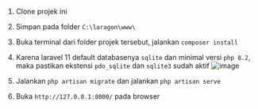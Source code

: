 1. Clone projek ini
2. Simpan pada folder `C:\laragon\www\`
3. Buka terminal dari folder projek tersebut, jalankan `composer install`
4. Karena laravel 11 default databasenya `sqlite` dan minimal versi `php 8.2`, maka pastikan ekstensi `pdo_sqlite` dan `sqlite3` sudah aktif
   ![image](https://github.com/DedeSnrwn13/tugas-pert-10-web-2/assets/46914100/c554e5fa-dfcf-4446-b601-82e1f55f58da)

6. Jalankan `php artisan migrate` dan jalankan `php artisan serve`
7. Buka `http://127.0.0.1:8000/` pada browser
